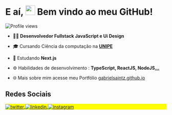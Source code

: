 

<h1 align="left">E aí, <img src="https://raw.githubusercontent.com/kaueMarques/kaueMarques/master/hi.gif" height="30px"> Bem vindo ao meu GitHub!</h1>
 <p align="left"> <img src="https://komarev.com/ghpvc/?username=gabrielsaintz&color=blueviolet" alt="Profile views" /> </p> 

- 👨‍💻 **Desenvolvedor Fullstack JavaScript e Ui Design**

- 🎓 Cursando Ciência da computação na **[UNIPE](https://www.unipe.edu.br/)**

- 🧠 Estudando **Next.js**

- ⚙️ Habilidades de desenvolvimento : **TypeScript, ReactJS, NodeJS[...](https://gabrielsaintz.github.io/)**

- 🌐 Mais sobre mim acesse meu Portfólio [gabrielsaintz.github.io](https://gabrielsaintz.github.io/)


## Redes Sociais

<p align="left" style="background:yellow">
<a href="https://twitter.com/gabsaintz" target="_blank">
  <img align="center" src="https://img.shields.io/badge/-gabsaintz-05122A?style=flat&logo=twitter" alt="twitter"/>  
</a>
<a href="https://linkedin.com/in/gabsaintz" target="_blank">
  <img align="center" src="https://img.shields.io/badge/-gabsaintz-05122A?style=flat&logo=linkedin" alt="linkedin"/>
</a>
<a href="https://instagram.com/gabrielsaintz" target="_blank">
 <img align="center" src="https://img.shields.io/badge/-gabrielsaintz-05122A?style=flat&logo=instagram" alt="instagram"/>
</a>
</p>


